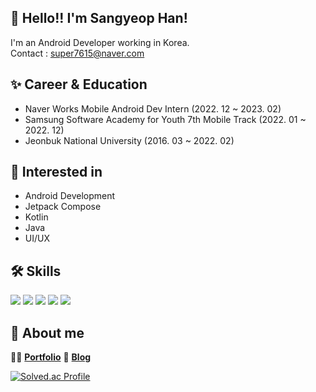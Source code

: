 ## 👋 Hello!!  I'm Sangyeop Han!
I'm an Android Developer working in Korea. </br>
Contact : super7615@naver.com

## ✨ Career & Education
- Naver Works Mobile Android Dev Intern (2022. 12 ~ 2023. 02)
- Samsung Software Academy for Youth 7th Mobile Track (2022. 01 ~ 2022. 12)
- Jeonbuk National University (2016. 03 ~ 2022. 02)

## 🤔 Interested in
- Android Development
- Jetpack Compose  
- Kotlin
- Java
- UI/UX

## 🛠️ Skills
<div>
  <img src="https://img.shields.io/badge/android-3DDC84?style=flat&logo=android&logoColor=white"> 
  <img src="https://img.shields.io/badge/kotlin-7F52FF?style=flat&logo=kotlin&logoColor=white"> 
  <img src="https://img.shields.io/badge/java-007396?style=flat&logo=java&logoColor=white"> 
  <img src="https://img.shields.io/badge/firebase-FFCA28?style=flat&logo=firebase&logoColor=white">
  <img src="https://img.shields.io/badge/Jetpack Compose-4285F4?style=flat&logo=jetpack-compose&logoColor=white"> 
</div>

## 💭 About me
💁‍♂️ [**Portfolio**](https://sweltering-enthusiasm-d6a.notion.site/cc5a5bf472bd40e99bc659de25e72d35)
📝 [**Blog**](https://hanyeop.tistory.com/)

[![Solved.ac Profile](http://mazassumnida.wtf/api/v2/generate_badge?boj=dhskdlwu)](https://solved.ac/dhskdlwu/)

